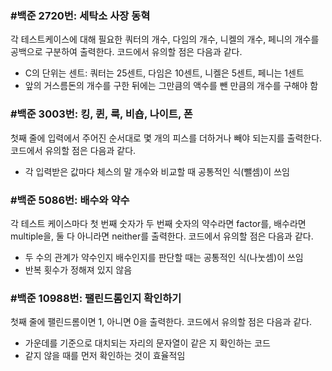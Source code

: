 ### #백준 2720번: 세탁소 사장 동혁

각 테스트케이스에 대해 필요한 쿼터의 개수, 다임의 개수, 니켈의 개수, 페니의 개수를 공백으로 구분하여 출력한다.
코드에서 유의할 점은 다음과 같다.
- C의 단위는 센트: 쿼터는 25센트, 다임은 10센트, 니켈은 5센트, 페니는 1센트
- 앞의 거스름돈의 개수를 구한 뒤에는 그만큼의 액수를 뺀 만큼의 개수를 구해야 함

### #백준 3003번: 킹, 퀸, 룩, 비숍, 나이트, 폰

첫째 줄에 입력에서 주어진 순서대로 몇 개의 피스를 더하거나 빼야 되는지를 출력한다.
코드에서 유의할 점은 다음과 같다.
- 각 입력받은 값마다 체스의 말 개수와 비교할 때 공통적인 식(뺄셈)이 쓰임

### #백준 5086번: 배수와 약수

각 테스트 케이스마다 첫 번째 숫자가 두 번째 숫자의 약수라면 factor를, 배수라면 multiple을, 둘 다 아니라면 neither를 출력한다.
코드에서 유의할 점은 다음과 같다.
- 두 수의 관계가 약수인지 배수인지를 판단할 때는 공통적인 식(나눗셈)이 쓰임
- 반복 횟수가 정해져 있지 않음

### #백준 10988번: 팰린드롬인지 확인하기

첫째 줄에 팰린드롬이면 1, 아니면 0을 출력한다.
코드에서 유의할 점은 다음과 같다.
- 가운데를 기준으로 대치되는 자리의 문자열이 같은 지 확인하는 코드
- 같지 않을 때를 먼저 확인하는 것이 효율적임
